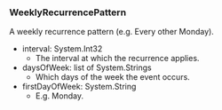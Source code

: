 ### WeeklyRecurrencePattern
A weekly recurrence pattern (e.g. Every other Monday).

- interval: System.Int32
  - The interval at which the recurrence applies.
- daysOfWeek: list of System.Strings
  - Which days of the week the event occurs.
- firstDayOfWeek: System.String
  - E.g. Monday.
